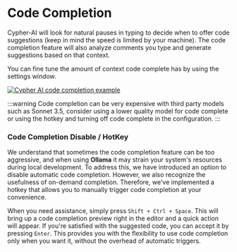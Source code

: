 # Code Completion

Cypher-AI will look for natural pauses in typing to decide when to offer code suggestions (keep in mind the speed is limited by your machine). The code completion feature will also analyze comments you type and generate suggestions based on that context.

You can fine tune the amount of context code complete has by using the settings window.

[![Cypher AI code completion example](https://img.youtube.com/vi/panJL4DUGkA/0.jpg)](https://www.youtube.com/watch?v=panJL4DUGkA)

:::warning
Code completion can be very expensive with third party models such as Sonnet 3.5, consider using a lower quality model for code complete or using the hotkey and turning off code complete in the configuration.
:::

### Code Completion Disable / HotKey

We understand that sometimes the code completion feature can be too aggressive, and when using **Ollama** it may strain your system's resources during local development. To address this, we have introduced an option to disable automatic code completion. However, we also recognize the usefulness of on-demand completion. Therefore, we've implemented a hotkey that allows you to manually trigger code completion at your convenience.

When you need assistance, simply press `Shift + Ctrl + Space`. This will bring up a code completion preview right in the editor and a quick action will appear. If you're satisfied with the suggested code, you can accept it by pressing `Enter`. This provides you with the flexibility to use code completion only when you want it, without the overhead of automatic triggers.
